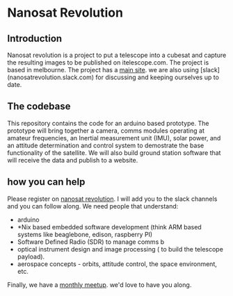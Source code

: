 # Nanosat Revolution 

## Introduction
Nanosat revolution is a project to put a telescope into a cubesat and capture the resulting images to be published on itelescope.com. The project is based in melbourne. The project has a [main site](http://nanosatrevolution.com). we are also using [slack] (nanosatrevolution.slack.com) for discussing and keeping ourselves up to date.

## The codebase
This repository contains the code for an arduino based prototype. The prototype will bring together a camera, comms modules operating at amateur frequencies, an Inertial measurement unit (IMU), solar power, and an attitude determination and control system to demostrate the base functionality of the satellite. We will also build ground station software that will receive the data and publish to a website. 

## how you can help
Please register on [nanosat revolution](http://nanosatrevolution.com). I will add you to the slack channels and you can follow along. We need people that understand:
- arduino
- *Nix based embedded software development (think ARM based systems like beaglebone, edison, raspberry PI)
- Software Defined Radio (SDR) to manage comms b
- optical instrument design and image processing ( to build the telescope payload).
- aerospace concepts - orbits, attitude control, the space environment, etc.

Finally, we have a [monthly meetup](http://meetu.ps/c/2xfcY/1jjZ5/a). we'd love to have you along. 


